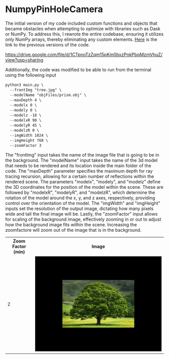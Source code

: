 # NumpyPinHoleCamera

The initial version of my code included custom functions and objects that became obstacles when attempting to optimize with libraries such as Dask or NumPy. To address this, I rewrote the entire codebase, ensuring it utilizes only NumPy arrays, thereby eliminating any custom elements.
[Here](https://github.com/moezdurrani/ChromaticAberration) is the link to the previous versions of the code.

https://drive.google.com/file/d/1CTpnoTzZqm15pKm0bxzPnkPbqMzmVhuZ/view?usp=sharing

Additionally, the code was modified to be able to run from the terminal using the following input

```
python3 main.py \
  --frontImg "tree.jpg" \
  --modelName "objFiles/prism.obj" \
  --maxDepth 4 \
  --modelx 0 \
  --modely 0 \
  --modelz -18 \
  --modelxR 90 \
  --modelyR 45 \
  --modelzR 0 \
  --imgWidth 1024 \
  --imgHeight 768 \
  --zoomFactor 3
```

The "frontImg" input takes the name of the image file that is going to be in the background. The "modelName" input takes the name of the 3d model that needs to be rendered and its location inside the main folder of the code.
The "maxDepth" parameter specifies the maximum depth for ray tracing recursion, allowing for a certain number of reflections within the rendered scene. The parameters "modelx", "modely", and "modelz" define the 3D coordinates for the position of the model within the scene. These are followed by "modelxR", "modelyR", and "modelzR", which determine the rotation of the model around the x, y, and z axes, respectively, providing control over the orientation of the model.
The "imgWidth" and "imgHeight" inputs set the resolution of the output image, dictating how many pixels wide and tall the final image will be. Lastly, the "zoomFactor" input allows for scaling of the background image, effectively zooming in or out to adjust how the background image fits within the scene. Increasing the zoomfactore will zoom out of the image that is in the background. 


<table align="center">
  <tr>
    <th>Zoom Factor (min)</th>
    <th>Image</th>
  </tr>
  <tr>
    <td>2</td>
    <td><img src="https://github.com/moezdurrani/NumpyPinHoleCamera/blob/main/images/Zoom2.png" alt="gray cube"></td>
  </tr>
</table>